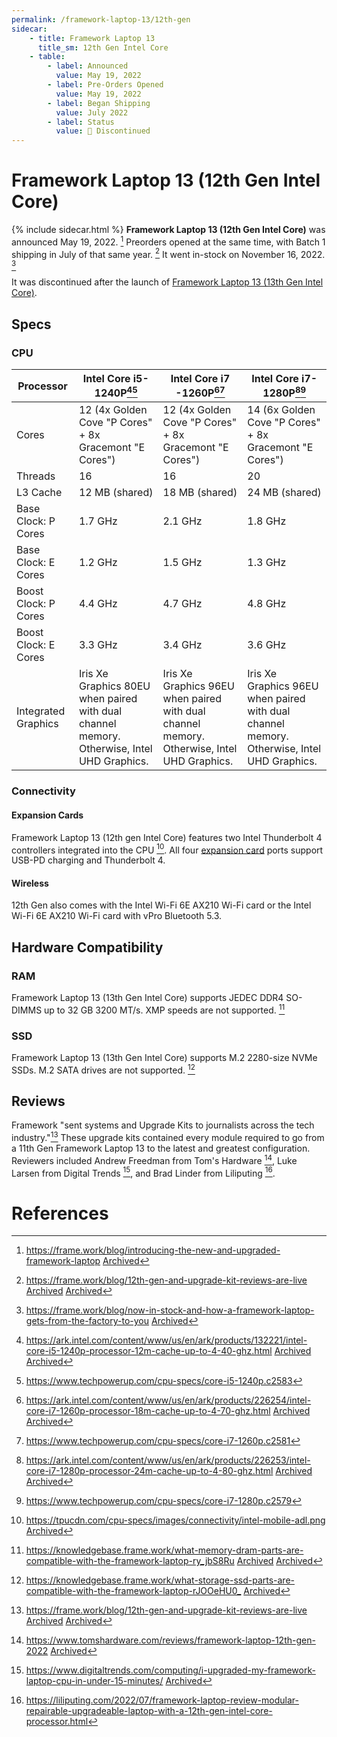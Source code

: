 ```yaml
---
permalink: /framework-laptop-13/12th-gen
sidecar:
    - title: Framework Laptop 13
      title_sm: 12th Gen Intel Core
    - table:
        - label: Announced
          value: May 19, 2022
        - label: Pre-Orders Opened
          value: May 19, 2022
        - label: Began Shipping
          value: July 2022
        - label: Status
          value: 🔴 Discontinued
---
```

# Framework Laptop 13 (12th Gen Intel Core)
{% include sidecar.html %}
**Framework Laptop 13 (12th Gen Intel Core)** was announced May 19, 2022. [^1] Preorders opened at the same time, with Batch 1 shipping in July of that same year. [^2] It went in-stock on November 16, 2022. [^3]

It was discontinued after the launch of [Framework Laptop 13 (13th Gen Intel Core)](/framework-laptop-13/13th-gen).

## Specs
### CPU

| Processor            | Intel Core i5-1240P[^4][^7] | Intel Core i7 -1260P[^5][^8] | Intel Core i7-1280P[^6][^9] |
| -------------------- | ------------------- | -------------------- | ------------------- |
| Cores                | 12 (4x Golden Cove "P Cores" + 8x Gracemont "E Cores") | 12 (4x Golden Cove "P Cores" + 8x Gracemont "E Cores") | 14 (6x Golden Cove "P Cores" + 8x Gracemont "E Cores") |
| Threads              | 16                  | 16                   | 20                  |                          
| L3 Cache             | 12 MB (shared)      | 18 MB (shared)       | 24 MB (shared)      |
| Base Clock: P Cores  | 1.7 GHz             | 2.1 GHz              | 1.8 GHz             |
| Base Clock: E Cores  | 1.2 GHz             | 1.5 GHz              | 1.3 GHz             |
| Boost Clock: P Cores | 4.4 GHz             | 4.7 GHz              | 4.8 GHz             |
| Boost Clock: E Cores | 3.3 GHz             | 3.4 GHz              | 3.6 GHz             |
| Integrated Graphics  | Iris Xe Graphics 80EU when paired with dual channel memory. Otherwise, Intel UHD Graphics. | Iris Xe Graphics 96EU when paired with dual channel memory. Otherwise, Intel UHD Graphics. | Iris Xe Graphics 96EU when paired with dual channel memory.  Otherwise, Intel UHD Graphics. |

### Connectivity
#### Expansion Cards
Framework Laptop 13 (12th gen Intel Core) features two Intel Thunderbolt 4 controllers integrated into the CPU [^10]. All four [expansion card](/expansion-cards) ports support USB-PD charging and Thunderbolt 4.

#### Wireless
12th Gen also comes with the Intel Wi-Fi 6E AX210 Wi-Fi card or the Intel Wi-Fi 6E AX210 Wi-Fi card with vPro Bluetooth 5.3.

## Hardware Compatibility
### RAM
Framework Laptop 13 (13th Gen Intel Core) supports JEDEC DDR4 SO-DIMMS up to 32 GB 3200 MT/s. XMP speeds are not supported. [^11]

### SSD
Framework Laptop 13 (13th Gen Intel Core) supports M.2 2280-size NVMe SSDs. M.2 SATA drives are not supported. [^12]

## Reviews

Framework "sent systems and Upgrade Kits to journalists across the tech industry."[^2] These upgrade kits contained every module required to go from a 11th Gen Framework Laptop 13 to the latest and greatest configuration. Reviewers included Andrew Freedman from Tom's Hardware [^13], Luke Larsen from Digital Trends [^14], and Brad Linder from Liliputing [^15].

# References
[^1]: <https://frame.work/blog/introducing-the-new-and-upgraded-framework-laptop> [Archived](http://web.archive.org/web/20241129172047/https://frame.work/blog/introducing-the-new-and-upgraded-framework-laptop) 
[^2]: <https://frame.work/blog/12th-gen-and-upgrade-kit-reviews-are-live> [Archived](http://web.archive.org/web/20241218123813/https://frame.work/blog/12th-gen-and-upgrade-kit-reviews-are-live) [Archived](http://web.archive.org/web/20241218123813/https://frame.work/blog/12th-gen-and-upgrade-kit-reviews-are-live) 
[^3]: <https://frame.work/blog/now-in-stock-and-how-a-framework-laptop-gets-from-the-factory-to-you> [Archived](http://web.archive.org/web/20240531110549/https://frame.work/blog/now-in-stock-and-how-a-framework-laptop-gets-from-the-factory-to-you) 
[^4]: <https://ark.intel.com/content/www/us/en/ark/products/132221/intel-core-i5-1240p-processor-12m-cache-up-to-4-40-ghz.html> [Archived](http://web.archive.org/web/20240728044230/https://ark.intel.com/content/www/us/en/ark/products/132221/intel-core-i5-1240p-processor-12m-cache-up-to-4-40-ghz.html) [Archived](http://web.archive.org/web/20240728044230/https://ark.intel.com/content/www/us/en/ark/products/132221/intel-core-i5-1240p-processor-12m-cache-up-to-4-40-ghz.html) 
[^5]: <https://ark.intel.com/content/www/us/en/ark/products/226254/intel-core-i7-1260p-processor-18m-cache-up-to-4-70-ghz.html> [Archived](http://web.archive.org/web/20240911100144/https://ark.intel.com/content/www/us/en/ark/products/226254/intel-core-i7-1260p-processor-18m-cache-up-to-4-70-ghz.html) [Archived](http://web.archive.org/web/20240911100144/https://ark.intel.com/content/www/us/en/ark/products/226254/intel-core-i7-1260p-processor-18m-cache-up-to-4-70-ghz.html) 
[^6]: <https://ark.intel.com/content/www/us/en/ark/products/226253/intel-core-i7-1280p-processor-24m-cache-up-to-4-80-ghz.html> [Archived](http://web.archive.org/web/20241105025315/https://ark.intel.com/content/www/us/en/ark/products/226253/intel-core-i7-1280p-processor-24m-cache-up-to-4-80-ghz.html) [Archived](http://web.archive.org/web/20241105025315/https://ark.intel.com/content/www/us/en/ark/products/226253/intel-core-i7-1280p-processor-24m-cache-up-to-4-80-ghz.html) 
[^7]: <https://www.techpowerup.com/cpu-specs/core-i5-1240p.c2583>
[^8]: <https://www.techpowerup.com/cpu-specs/core-i7-1260p.c2581>
[^9]: <https://www.techpowerup.com/cpu-specs/core-i7-1280p.c2579>
[^10]: <https://tpucdn.com/cpu-specs/images/connectivity/intel-mobile-adl.png> [Archived](http://web.archive.org/web/20240929064313/https://tpucdn.com/cpu-specs/images/connectivity/intel-mobile-adl.png) 
[^11]: <https://knowledgebase.frame.work/what-memory-dram-parts-are-compatible-with-the-framework-laptop-ry_jbS8Ru> [Archived](http://web.archive.org/web/20250110070613/https://knowledgebase.frame.work/what-memory-dram-parts-are-compatible-with-the-framework-laptop-ry_jbS8Ru) [Archived](http://web.archive.org/web/20250110070613/https://knowledgebase.frame.work/what-memory-dram-parts-are-compatible-with-the-framework-laptop-ry_jbS8Ru) 
[^12]: <https://knowledgebase.frame.work/what-storage-ssd-parts-are-compatible-with-the-framework-laptop-rJOOeHU0_> [Archived](http://web.archive.org/web/20250110065231/https://knowledgebase.frame.work/what-storage-ssd-parts-are-compatible-with-the-framework-laptop-rJOOeHU0_) 
[^13]: <https://www.tomshardware.com/reviews/framework-laptop-12th-gen-2022> [Archived](http://web.archive.org/web/20250110070534/https://www.tomshardware.com/reviews/framework-laptop-12th-gen-2022) 
[^14]: <https://www.digitaltrends.com/computing/i-upgraded-my-framework-laptop-cpu-in-under-15-minutes/> [Archived](http://web.archive.org/web/20241129193845/https://www.digitaltrends.com/computing/i-upgraded-my-framework-laptop-cpu-in-under-15-minutes/) 
[^15]: <https://liliputing.com/2022/07/framework-laptop-review-modular-repairable-upgradeable-laptop-with-a-12th-gen-intel-core-processor.html>
